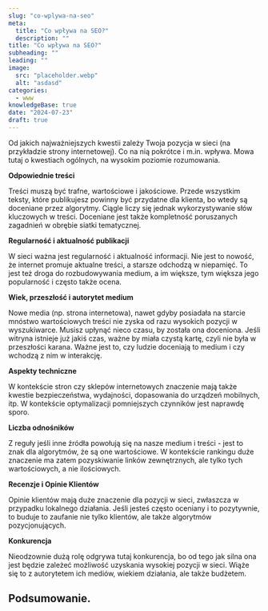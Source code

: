 ```yaml
---
slug: "co-wplywa-na-seo"
meta:
  title: "Co wpływa na SEO?"
  description: ""
title: "Co wpływa na SEO?"
subheading: ""
leading: ""
image:
  src: "placeholder.webp"
  alt: "asdasd"
categories:
  - www
knowledgeBase: true
date: "2024-07-23"
draft: true
---
```


Od jakich najważniejszych kwestii zależy Twoja pozycja w sieci (na przykładzie strony internetowej). Co na nią pokrótce i m.in. wpływa. Mowa tutaj o kwestiach ogólnych, na wysokim poziomie rozumowania.

**Odpowiednie treści**

Treści muszą być trafne, wartościowe i jakościowe. Przede wszystkim teksty, które publikujesz powinny być przydatne dla klienta, bo wtedy są doceniane przez algorytmy. Ciągle liczy się jednak wykorzystywanie słów kluczowych w treści. Doceniane jest także kompletność poruszanych zagadnień w obrębie siatki tematycznej.

**Regularność i aktualność publikacji**

W sieci ważna jest regularność i aktualność informacji. Nie jest to nowość, że internet promuje aktualne treści, a starsze odchodzą w niepamięć. To jest też droga do rozbudowywania medium, a im większe, tym większa jego popularność i często także ocena.

**Wiek, przeszłość i autorytet medium**

Nowe media (np. strona internetowa), nawet gdyby posiadała na starcie mnóstwo wartościowych treści nie zyska od razu wysokich pozycji w wyszukiwarce. Musisz upłynąć nieco czasu, by została ona doceniona. Jeśli witryna istnieje już jakiś czas, ważne by miała czystą kartę, czyli nie była w przeszłości karana. Ważne jest to, czy ludzie doceniają to medium i czy wchodzą z nim w interakcję.

**Aspekty techniczne**

W kontekście stron czy sklepów internetowych znaczenie mają także kwestie bezpieczeństwa, wydajności, dopasowania do urządzeń mobilnych, itp. W kontekście optymalizacji pomniejszych czynników jest naprawdę sporo.

**Liczba odnośników**

Z reguły jeśli inne źródła powołują się na nasze medium i treści - jest to znak dla algorytmów, że są one wartościowe. W kontekście rankingu duże znaczenie ma zatem pozyskiwanie linków zewnętrznych, ale tylko tych wartościowych, a nie ilościowych.

**Recenzje i Opinie Klientów**

Opinie klientów mają duże znaczenie dla pozycji w sieci, zwłaszcza w przypadku lokalnego działania. Jeśli jesteś często oceniany i to pozytywnie, to buduje to zaufanie nie tylko klientów, ale także algorytmów pozycjonujących.

**Konkurencja**

Nieodzownie dużą rolę odgrywa tutaj konkurencja, bo od tego jak silna ona jest będzie zależeć możliwość uzyskania wysokiej pozycji w sieci. Wiąże się to z autorytetem ich mediów, wiekiem działania, ale także budżetem.

## Podsumowanie.
